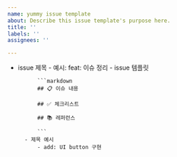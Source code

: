 ```yaml
---
name: yummy issue template
about: Describe this issue template's purpose here.
title: ''
labels: ''
assignees: ''

---
```


- issue 제목
            - 예시: feat: 이슈 정리
        - issue 템플릿

            ```markdown
            ## 📋 이슈 내용
            
            ## ✅ 체크리스트
            
            ## 📚 레퍼런스
            
            ```
        - 제목 예시
            - add: UI button 구현
